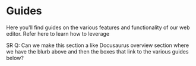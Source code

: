 # Guides

Here you'll find guides on the various features and functionality of our web editor. Refer here to learn how to leverage

SR Q: Can we make this section a like Docusaurus overview section where we have the blurb above and then the boxes that link to the various guides below?
